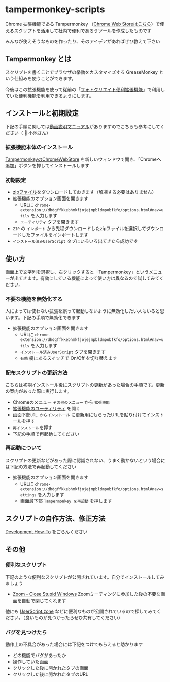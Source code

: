 # tampermonkey-scripts

Chrome 拡張機能である Tampermonkey （[Chrome Web Storeはこちら](https://chrome.google.com/webstore/detail/tampermonkey/dhdgffkkebhmkfjojejmpbldmpobfkfo/related?hl=ja)）で使えるスクリプトを活用して社内で便利であろうツールを作成したものです

みんなが使えそうなものを作ったり、そのアイデアがあればぜひ教えて下さい

## Tampermonkey とは

スクリプトを書くことでブラウザの挙動をカスタマイズする GreaseMonkey という仕組みを使うことができます。

今後はこの拡張機能を使って従前の「[フォトクリエイト便利拡張機能](https://chrome.google.com/webstore/detail/%E3%83%95%E3%82%A9%E3%83%88%E3%82%AF%E3%83%AA%E3%82%A8%E3%82%A4%E3%83%88%E4%BE%BF%E5%88%A9%E6%8B%A1%E5%BC%B5%E6%A9%9F%E8%83%BD/gjmkkimkgknlnikphlmgmhedanmaikmj)」で利用していた便利機能を利用できるようにします。


## インストールと初期設定

下記の手順に関しては[動画説明マニュアル](https://drive.google.com/file/d/1B0Ey7Wv7M9pF3Lh8QDY_UutlXv_W_ivK/view)がありますのでこちらも参考にしてください（ 🙇 小池さん）

### 拡張機能本体のインストール

[TampermonkeyのChromeWebStore](https://chrome.google.com/webstore/detail/tampermonkey/dhdgffkkebhmkfjojejmpbldmpobfkfo/related?hl=ja) を新しいウィンドウで開き、「Chromeへ追加」ボタンを押してインストールします

### 初期設定


- [zipファイル](https://github.com/photocreate/tampermonkey-scripts/releases/download/v1.1/tampermonkey.zip)をダウンロードしておきます（解凍する必要はありません）
- 拡張機能のオプション画面を開きます
    - URLに `chrome-extension://dhdgffkkebhmkfjojejmpbldmpobfkfo/options.html#nav=utils` を入力します
    - `ユーティリティ` タブを開きます
- `ZIP` の `インポート` から先程ダウンロードしたzipファイルを選択してダウンロードしたファイルをインポートします
- `インストール済みUserScript` タブにいろいろ出てきたら成功です


## 使い方

画面上で文字列を選択し、右クリックすると「Tampermonkey」というメニューが出てきます。有効にしている機能によって使い方は異なるので試してみてください。

### 不要な機能を無効化する

人によっては使わない拡張を誤って起動しないように無効化したい人もいると思います。下記の手順で無効化できます

- 拡張機能のオプション画面を開きます
    - URLに `chrome-extension://dhdgffkkebhmkfjojejmpbldmpobfkfo/options.html#nav=utils` を入力します
    - `インストール済みUserScript` タブを開きます
    - `有効` 欄にあるスイッチで On/Off を切り替えます


### 配布スクリプトの更新方法

こちらは初期インストール後にスクリプトの更新があった場合の手順です。更新の案内があった際に実行します。

- Chromeのメニュー `その他のメニュー` から `拡張機能`
- [拡張機能のユーティリティ](chrome-extension://dhdgffkkebhmkfjojejmpbldmpobfkfo/options.html#nav=utils) を開く
- 画面下部`URL からインストール` に更新用にもらったURLを貼り付けてインストールを押す
- `再インストール`を押す
- 下記の手順で再起動してください

### 再起動について

スクリプトの更新などがあった際に認識されない、うまく動かないという場合には下記の方法で再起動してください

- 拡張機能のオプション画面を開きます
    - URLに `chrome-extension://dhdgffkkebhmkfjojejmpbldmpobfkfo/options.html#nav=settings` を入力します
    - 画面最下部 `Tampermonkey を再起動` を押します

## スクリプトの自作方法、修正方法

[Development How-To](./development_how_to.md) をごらんください


## その他

### 便利なスクリプト

下記のような便利なスクリプトが公開されています。自分でインストールしてみましょう

- [Zoom - Close Stupid Windows](https://gist.github.com/happiness801/9c8f63a473375b38e72a98fe3541c288/raw/6528bbd1c3188afa62ea4a8607657d6b6e58defe/zoom-remove-join-meeting-tabs.user.js) Zoomミーティングに参加した後の不要な画面を自動で閉じてくれます

他にも [UserScript.zone](https://www.userscript.zone/) などに便利なものが公開されているので探してみてください。（良いものが見つかったらぜひ共有してください）

### バグを見つけたら

動作上の不具合があった場合には下記をつけてもらえると助かります

- どの機能でバグがあったか
- 操作していた画面
- クリックした後に開かれたタブの画面
- クリックした後に開かれたタブのURL

    
